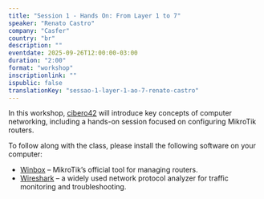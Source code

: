 ```yaml
---
title: "Session 1 - Hands On: From Layer 1 to 7"
speaker: "Renato Castro"
company: "Casfer"
country: "br"
description: ""
eventdate: 2025-09-26T12:00:00-03:00
duration: "2:00"
format: "workshop"
inscriptionlink: ""
ispublic: false
translationKey: "sessao-1-layer-1-ao-7-renato-castro"
---
```


In this workshop, [cibero42](https://www.lics.tec.br/en-us/membros/cibero42/) will introduce key concepts of computer networking, including a hands-on session focused on configuring MikroTik routers.

To follow along with the class, please install the following software on your computer:

* [Winbox](https://mikrotik.com/download) – MikroTik’s official tool for managing routers.
* [Wireshark](https://www.wireshark.org/) – a widely used network protocol analyzer for traffic monitoring and troubleshooting.